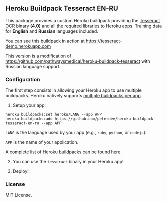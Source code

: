 ## Heroku Buildpack Tesseract EN-RU

This package provides a custom Heroku buildpack providing the [Tesseract OCR](https://github.com/tesseract-ocr/tesseract) binary **(4.0)** and all the required libraries to Heroku apps. Training data for **English** and **Russian** languages included.

You can see this buildpack in action at https://tesseract-demo.herokuapp.com

This version is a modification of https://github.com/pathwaysmedical/heroku-buildpack-tesseract with Russian language support. 

### Configuration

The first step consists in allowing your Heroku app to use multiple buildpacks. Heroku natively supports [multiple buildpacks per app](https://devcenter.heroku.com/articles/using-multiple-buildpacks-for-an-app).

1. Setup your app:
```shell script
heroku buildpacks:set heroku/LANG --app APP 
heroku buildpacks:add https://github.com/peterdee/heroku-buildpack-tesseract-en-ru --app APP 
```

`LANG` is the language used by your app (e.g., `ruby`, `python`, or `nodejs`).

`APP` is the name of your application.

A complete list of Heroku buildpacks can be found [here](https://devcenter.heroku.com/articles/buildpacks).

 2. You can use the `tesseract` binary in your Heroku app!

 3. Deploy!

### License
MIT License.
